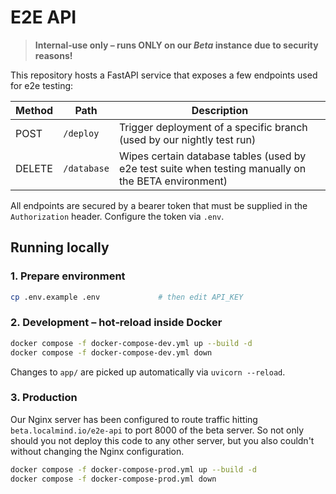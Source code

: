 # E2E API

> **Internal‑use only – runs ONLY on our _Beta_ instance due to security reasons!**

This repository hosts a FastAPI service that exposes a few endpoints used for e2e testing:

| Method | Path        | Description                                                                                          |
| ------ | ----------- | ---------------------------------------------------------------------------------------------------- |
| POST   | `/deploy`   | Trigger deployment of a specific branch (used by our nightly test run)                               |
| DELETE | `/database` | Wipes certain database tables (used by e2e test suite when testing manually on the BETA environment) |

All endpoints are secured by a bearer token that must be supplied in the `Authorization` header. Configure the token via `.env`.

## Running locally

### 1. Prepare environment

```bash
cp .env.example .env             # then edit API_KEY
```

### 2. Development – hot‑reload inside Docker

```bash
docker compose -f docker-compose-dev.yml up --build -d
docker compose -f docker-compose-dev.yml down
```

Changes to `app/` are picked up automatically via `uvicorn --reload`.

### 3. Production

Our Nginx server has been configured to route traffic hitting `beta.localmind.io/e2e-api` to port 8000 of the beta server. So not only should you not deploy this code to any other server, but you also couldn't without changing the Nginx configuration.

```bash
docker compose -f docker-compose-prod.yml up --build -d
docker compose -f docker-compose-prod.yml down
```
